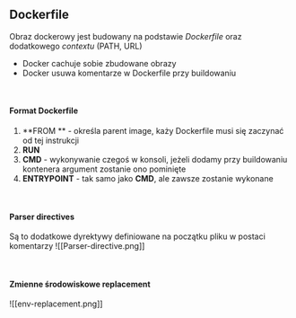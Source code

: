 ## Dockerfile

Obraz dockerowy jest budowany na podstawie *Dockerfile* oraz dodatkowego *contextu* (PATH, URL)

- Docker cachuje sobie zbudowane obrazy
- Docker  usuwa komentarze w Dockerfile przy buildowaniu

<br> 


#### Format Dockerfile
  1) **FROM ** - określa parent image, każy Dockerfile musi się zaczynać od tej instrukcji
  2) **RUN**
  3)  **CMD** - wykonywanie czegoś w konsoli, jeżeli dodamy przy buildowaniu kontenera argument zostanie ono pominięte
  4)  **ENTRYPOINT** - tak samo jako **CMD**, ale zawsze zostanie wykonane


<br>

#### Parser directives
Są to dodatkowe dyrektywy definiowane na początku pliku w postaci komentarzy
![[Parser-directive.png]]

<br> 

#### Zmienne środowiskowe replacement
![[env-replacement.png]]


